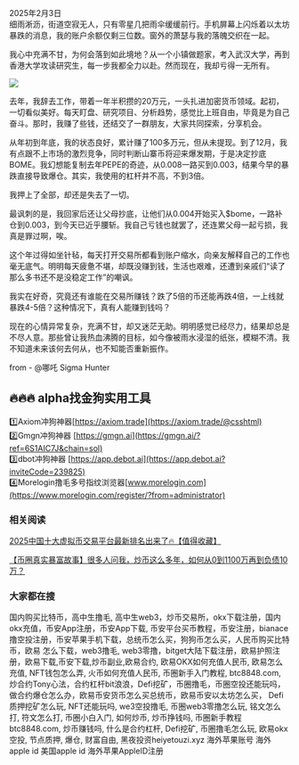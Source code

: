 2025年2月3日  
细雨淅沥，街道空寂无人，只有零星几把雨伞缓缓前行。手机屏幕上闪烁着以太坊暴跌的消息，我的账户余额仅剩三位数。窗外的萧瑟与我的落魄交织在一起。  

我心中充满不甘，为何会落到如此境地？从一个小镇做题家，考入武汉大学，再到香港大学攻读研究生，每一步我都全力以赴。然而现在，我却亏得一无所有。  

[![](https://307e939.webp.li/20250420141505925.png)](https://btc8848.com/top-10-exchanges)  

去年，我辞去工作，带着一年半积攒的20万元，一头扎进加密货币领域。起初，一切看似美好。每天盯盘、研究项目、分析趋势，感觉比上班自由，毕竟是为自己奋斗。那时，我赚了些钱，还结交了一群朋友，大家共同探索，分享机会。  

从年初到年底，我的状态良好，累计赚了100多万元，但从未提现。到了12月，我有点跟不上市场的激烈竞争，同时判断山寨币将迎来爆发期，于是决定抄底BOME。我幻想能复制去年PEPE的奇迹，从0.008一路买到0.003，结果今早的暴跌直接导致爆仓。其实，我使用的杠杆并不高，不到3倍。  

我押上了全部，却还是失去了一切。  

最讽刺的是，我回家后还让父母抄底，让他们从0.004开始买入$bome，一路补仓到0.003，到今天已近乎腰斩。我自己亏钱也就罢了，还连累父母一起亏损，我真是罪过啊，唉。  

这个年过得如坐针毡，每天打开交易所都看到账户缩水，向亲友解释自己的工作也毫无底气。明明每天疲惫不堪，却既没赚到钱，生活也艰难，还遭到亲戚们“读了那么多书还不是没稳定工作”的嘲讽。  

我实在好奇，究竟还有谁能在交易所赚钱？跌了5倍的币还能再跌4倍，一上线就暴跌4-5倍？这种情况下，真有人能赚到钱吗？  

现在的心情异常复杂，充满不甘，却又迷茫无助。明明感觉已经尽力，结果却总是不尽人意。那些曾让我热血沸腾的目标，如今像被雨水浸湿的纸张，模糊不清。我不知道未来该何去何从，也不知能否重新振作。  

from - @哪吒 Sigma Hunter  

## 🔥🔥🔥 alpha找金狗实用工具  
1️⃣Axiom冲狗神器[https://axiom.trade](https://axiom.trade/@csshtml)  
2️⃣Gmgn冲狗神器 [https://gmgn.ai](https://gmgn.ai/?ref=6S1AIC7J&chain=sol)  
3️⃣dbot冲狗神器 [https://app.debot.ai](https://app.debot.ai?inviteCode=239825)  
4️⃣Morelogin撸毛多号指纹浏览器[www.morelogin.com](https://www.morelogin.com/register/?from=administrator)  

### 相关阅读  
[2025中国十大虚拟币交易平台最新排名出来了🔥【值得收藏】](https://btc8848.com/top-10-exchanges/)  

[【币圈真实暴富故事】很多人问我，炒币这么多年，如何从0到1100万再到负债10万？](https://heiyetouzi.xyz/biquanstory001/)  

### 大家都在搜  
国内购买比特币，高中生撸毛, 高中生web3，炒币交易所，okx下载注册，国内okx充值，币安App注册，币安App下载, 币安平台买币教程，币安注册，bianace撸空投注册，币安苹果手机下载，总统币怎么买，狗狗币怎么买，人民币购买比特币，欧易 怎么下载，web3撸毛, web3零撸，bitget大陆下载注册，欧易护照注册，欧易下载,币安下载,炒币副业,欧易合约, 欧易OKX如何充值人民币, 欧易怎么充值, NFT钱包怎么弄, 火币如何充值人民币, 币圈新手入门教程, btc8848.com, 炒合约Tony心法，合约杠杆bit浪浪，Defi挖矿，币圈撸毛，币圈空投还能玩吗，做合约爆仓怎么办，欧易币安货币怎么买总统币，欧易币安以太坊怎么买， Defi质押挖矿怎么玩, NFT还能玩吗, we3空投撸毛, 币圈web3零撸怎么玩, 铭文怎么打, 符文怎么打, 币圈小白入门, 如何炒币, 炒币挣钱吗, 币圈新手教程btc8848.com, 炒币赚钱吗, 什么是合约杠杆, Defi挖矿, 币圈撸毛怎么玩, 欧易okx空投, 节点质押, 爆仓, 财富自由, 黑夜投资heiyetouzi.xyz 海外苹果账号 海外apple id 美国apple id 海外苹果AppleID注册
